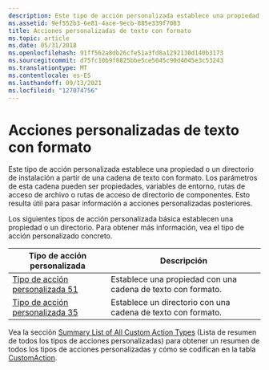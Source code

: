 ```yaml
---
description: Este tipo de acción personalizada establece una propiedad o un directorio de instalación a partir de una cadena de texto con formato.
ms.assetid: 9ef552b3-6e81-4ace-9ecb-885e339f7083
title: Acciones personalizadas de texto con formato
ms.topic: article
ms.date: 05/31/2018
ms.openlocfilehash: 91ff562a8db26cfe51a3fd8a1292130d140b3173
ms.sourcegitcommit: d75fc10b9f0825bbe5ce5045c90d4045e3c53243
ms.translationtype: MT
ms.contentlocale: es-ES
ms.lasthandoff: 09/13/2021
ms.locfileid: "127074756"
---
```

# <a name="formatted-text-custom-actions"></a>Acciones personalizadas de texto con formato

Este tipo de acción personalizada establece una propiedad o un directorio de instalación a partir de una cadena de texto con formato. Los parámetros de esta cadena pueden ser propiedades, variables de entorno, rutas de acceso de archivo o rutas de acceso de directorio de componentes. Esto resulta útil para pasar información a acciones personalizadas posteriores.

Los siguientes tipos de acción personalizada básica establecen una propiedad o un directorio. Para obtener más información, vea el tipo de acción personalizado concreto.



| Tipo de acción personalizada                                 | Descripción                                    |
|----------------------------------------------------|------------------------------------------------|
| [Tipo de acción personalizada 51](custom-action-type-51.md) | Establece una propiedad con una cadena de texto con formato.  |
| [Tipo de acción personalizada 35](custom-action-type-35.md) | Establece un directorio con una cadena de texto con formato. |



 

Vea la sección [Summary List of All Custom Action Types](summary-list-of-all-custom-action-types.md) (Lista de resumen de todos los tipos de acciones personalizadas) para obtener un resumen de todos los tipos de acciones personalizadas y cómo se codifican en la tabla [CustomAction](customaction-table.md).

 

 



